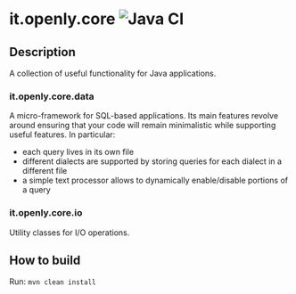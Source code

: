 # it.openly.core    ![Java CI](https://github.com/filippopossenti/it.openly.core/workflows/Java%20CI/badge.svg)

## Description

A collection of useful functionality for Java applications.

### it.openly.core.data

A micro-framework for SQL-based applications. Its main features revolve around ensuring that your code will remain minimalistic
while supporting useful features.
In particular:
- each query lives in its own file
- different dialects are supported by storing queries for each dialect in a different file
- a simple text processor allows to dynamically enable/disable portions of a query

### it.openly.core.io

Utility classes for I/O operations.

## How to build

Run:
`mvn clean install`
